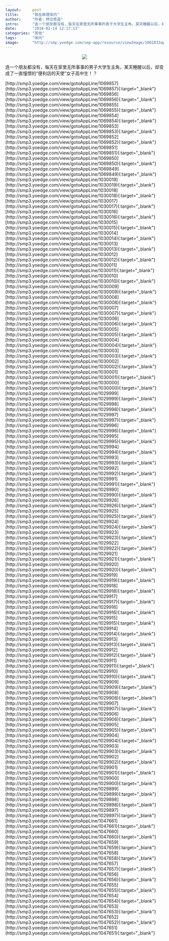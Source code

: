 ```yaml
---
layout:     post
title:      "我在麻理体内"
author:     "作者：押见修造"
intro:      "连一个朋友都没有，每天在家里无所事事的男子大学生主角，某天睡醒以后，却变成了一直憧憬的“便利店的天使”女子高中生！？"
date:       "2018-02-14 12:17:13"
categories: "其他"
tags:       "体内"
image:      "http://smp.yoedge.com/smp-app/resource/viewImage/1001033appline.png"
---
```

<div style="text-align: center">
<p><img src="http://smp.yoedge.com/smp-app/resource/viewImage/1001033appline.png"/></p>
</div>
<p class="post-meta">
<span>连一个朋友都没有，每天在家里无所事事的男子大学生主角，某天睡醒以后，却变成了一直憧憬的“便利店的天使”女子高中生！？</span>
</p>
[http://smp3.yoedge.com/view/gotoAppLine/1069857](http://smp3.yoedge.com/view/gotoAppLine/1069857){:target="_blank"}
[http://smp3.yoedge.com/view/gotoAppLine/1069856](http://smp3.yoedge.com/view/gotoAppLine/1069856){:target="_blank"}
[http://smp3.yoedge.com/view/gotoAppLine/1069855](http://smp3.yoedge.com/view/gotoAppLine/1069855){:target="_blank"}
[http://smp3.yoedge.com/view/gotoAppLine/1069854](http://smp3.yoedge.com/view/gotoAppLine/1069854){:target="_blank"}
[http://smp3.yoedge.com/view/gotoAppLine/1069853](http://smp3.yoedge.com/view/gotoAppLine/1069853){:target="_blank"}
[http://smp3.yoedge.com/view/gotoAppLine/1069852](http://smp3.yoedge.com/view/gotoAppLine/1069852){:target="_blank"}
[http://smp3.yoedge.com/view/gotoAppLine/1069851](http://smp3.yoedge.com/view/gotoAppLine/1069851){:target="_blank"}
[http://smp3.yoedge.com/view/gotoAppLine/1069850](http://smp3.yoedge.com/view/gotoAppLine/1069850){:target="_blank"}
[http://smp3.yoedge.com/view/gotoAppLine/1069849](http://smp3.yoedge.com/view/gotoAppLine/1069849){:target="_blank"}
[http://smp3.yoedge.com/view/gotoAppLine/1030019](http://smp3.yoedge.com/view/gotoAppLine/1030019){:target="_blank"}
[http://smp3.yoedge.com/view/gotoAppLine/1030018](http://smp3.yoedge.com/view/gotoAppLine/1030018){:target="_blank"}
[http://smp3.yoedge.com/view/gotoAppLine/1030017](http://smp3.yoedge.com/view/gotoAppLine/1030017){:target="_blank"}
[http://smp3.yoedge.com/view/gotoAppLine/1030016](http://smp3.yoedge.com/view/gotoAppLine/1030016){:target="_blank"}
[http://smp3.yoedge.com/view/gotoAppLine/1030015](http://smp3.yoedge.com/view/gotoAppLine/1030015){:target="_blank"}
[http://smp3.yoedge.com/view/gotoAppLine/1030014](http://smp3.yoedge.com/view/gotoAppLine/1030014){:target="_blank"}
[http://smp3.yoedge.com/view/gotoAppLine/1030013](http://smp3.yoedge.com/view/gotoAppLine/1030013){:target="_blank"}
[http://smp3.yoedge.com/view/gotoAppLine/1030012](http://smp3.yoedge.com/view/gotoAppLine/1030012){:target="_blank"}
[http://smp3.yoedge.com/view/gotoAppLine/1030011](http://smp3.yoedge.com/view/gotoAppLine/1030011){:target="_blank"}
[http://smp3.yoedge.com/view/gotoAppLine/1030010](http://smp3.yoedge.com/view/gotoAppLine/1030010){:target="_blank"}
[http://smp3.yoedge.com/view/gotoAppLine/1030009](http://smp3.yoedge.com/view/gotoAppLine/1030009){:target="_blank"}
[http://smp3.yoedge.com/view/gotoAppLine/1030008](http://smp3.yoedge.com/view/gotoAppLine/1030008){:target="_blank"}
[http://smp3.yoedge.com/view/gotoAppLine/1030007](http://smp3.yoedge.com/view/gotoAppLine/1030007){:target="_blank"}
[http://smp3.yoedge.com/view/gotoAppLine/1030006](http://smp3.yoedge.com/view/gotoAppLine/1030006){:target="_blank"}
[http://smp3.yoedge.com/view/gotoAppLine/1030005](http://smp3.yoedge.com/view/gotoAppLine/1030005){:target="_blank"}
[http://smp3.yoedge.com/view/gotoAppLine/1030004](http://smp3.yoedge.com/view/gotoAppLine/1030004){:target="_blank"}
[http://smp3.yoedge.com/view/gotoAppLine/1030003](http://smp3.yoedge.com/view/gotoAppLine/1030003){:target="_blank"}
[http://smp3.yoedge.com/view/gotoAppLine/1030002](http://smp3.yoedge.com/view/gotoAppLine/1030002){:target="_blank"}
[http://smp3.yoedge.com/view/gotoAppLine/1030001](http://smp3.yoedge.com/view/gotoAppLine/1030001){:target="_blank"}
[http://smp3.yoedge.com/view/gotoAppLine/1030000](http://smp3.yoedge.com/view/gotoAppLine/1030000){:target="_blank"}
[http://smp3.yoedge.com/view/gotoAppLine/1029999](http://smp3.yoedge.com/view/gotoAppLine/1029999){:target="_blank"}
[http://smp3.yoedge.com/view/gotoAppLine/1029998](http://smp3.yoedge.com/view/gotoAppLine/1029998){:target="_blank"}
[http://smp3.yoedge.com/view/gotoAppLine/1029997](http://smp3.yoedge.com/view/gotoAppLine/1029997){:target="_blank"}
[http://smp3.yoedge.com/view/gotoAppLine/1029996](http://smp3.yoedge.com/view/gotoAppLine/1029996){:target="_blank"}
[http://smp3.yoedge.com/view/gotoAppLine/1029995](http://smp3.yoedge.com/view/gotoAppLine/1029995){:target="_blank"}
[http://smp3.yoedge.com/view/gotoAppLine/1029994](http://smp3.yoedge.com/view/gotoAppLine/1029994){:target="_blank"}
[http://smp3.yoedge.com/view/gotoAppLine/1029993](http://smp3.yoedge.com/view/gotoAppLine/1029993){:target="_blank"}
[http://smp3.yoedge.com/view/gotoAppLine/1029992](http://smp3.yoedge.com/view/gotoAppLine/1029992){:target="_blank"}
[http://smp3.yoedge.com/view/gotoAppLine/1029991](http://smp3.yoedge.com/view/gotoAppLine/1029991){:target="_blank"}
[http://smp3.yoedge.com/view/gotoAppLine/1029990](http://smp3.yoedge.com/view/gotoAppLine/1029990){:target="_blank"}
[http://smp3.yoedge.com/view/gotoAppLine/1029926](http://smp3.yoedge.com/view/gotoAppLine/1029926){:target="_blank"}
[http://smp3.yoedge.com/view/gotoAppLine/1029925](http://smp3.yoedge.com/view/gotoAppLine/1029925){:target="_blank"}
[http://smp3.yoedge.com/view/gotoAppLine/1029924](http://smp3.yoedge.com/view/gotoAppLine/1029924){:target="_blank"}
[http://smp3.yoedge.com/view/gotoAppLine/1029923](http://smp3.yoedge.com/view/gotoAppLine/1029923){:target="_blank"}
[http://smp3.yoedge.com/view/gotoAppLine/1029922](http://smp3.yoedge.com/view/gotoAppLine/1029922){:target="_blank"}
[http://smp3.yoedge.com/view/gotoAppLine/1029921](http://smp3.yoedge.com/view/gotoAppLine/1029921){:target="_blank"}
[http://smp3.yoedge.com/view/gotoAppLine/1029920](http://smp3.yoedge.com/view/gotoAppLine/1029920){:target="_blank"}
[http://smp3.yoedge.com/view/gotoAppLine/1029919](http://smp3.yoedge.com/view/gotoAppLine/1029919){:target="_blank"}
[http://smp3.yoedge.com/view/gotoAppLine/1029918](http://smp3.yoedge.com/view/gotoAppLine/1029918){:target="_blank"}
[http://smp3.yoedge.com/view/gotoAppLine/1029917](http://smp3.yoedge.com/view/gotoAppLine/1029917){:target="_blank"}
[http://smp3.yoedge.com/view/gotoAppLine/1029916](http://smp3.yoedge.com/view/gotoAppLine/1029916){:target="_blank"}
[http://smp3.yoedge.com/view/gotoAppLine/1029915](http://smp3.yoedge.com/view/gotoAppLine/1029915){:target="_blank"}
[http://smp3.yoedge.com/view/gotoAppLine/1029914](http://smp3.yoedge.com/view/gotoAppLine/1029914){:target="_blank"}
[http://smp3.yoedge.com/view/gotoAppLine/1029913](http://smp3.yoedge.com/view/gotoAppLine/1029913){:target="_blank"}
[http://smp3.yoedge.com/view/gotoAppLine/1029912](http://smp3.yoedge.com/view/gotoAppLine/1029912){:target="_blank"}
[http://smp3.yoedge.com/view/gotoAppLine/1029911](http://smp3.yoedge.com/view/gotoAppLine/1029911){:target="_blank"}
[http://smp3.yoedge.com/view/gotoAppLine/1029910](http://smp3.yoedge.com/view/gotoAppLine/1029910){:target="_blank"}
[http://smp3.yoedge.com/view/gotoAppLine/1029909](http://smp3.yoedge.com/view/gotoAppLine/1029909){:target="_blank"}
[http://smp3.yoedge.com/view/gotoAppLine/1029908](http://smp3.yoedge.com/view/gotoAppLine/1029908){:target="_blank"}
[http://smp3.yoedge.com/view/gotoAppLine/1029907](http://smp3.yoedge.com/view/gotoAppLine/1029907){:target="_blank"}
[http://smp3.yoedge.com/view/gotoAppLine/1029906](http://smp3.yoedge.com/view/gotoAppLine/1029906){:target="_blank"}
[http://smp3.yoedge.com/view/gotoAppLine/1029905](http://smp3.yoedge.com/view/gotoAppLine/1029905){:target="_blank"}
[http://smp3.yoedge.com/view/gotoAppLine/1029904](http://smp3.yoedge.com/view/gotoAppLine/1029904){:target="_blank"}
[http://smp3.yoedge.com/view/gotoAppLine/1029903](http://smp3.yoedge.com/view/gotoAppLine/1029903){:target="_blank"}
[http://smp3.yoedge.com/view/gotoAppLine/1029902](http://smp3.yoedge.com/view/gotoAppLine/1029902){:target="_blank"}
[http://smp3.yoedge.com/view/gotoAppLine/1029901](http://smp3.yoedge.com/view/gotoAppLine/1029901){:target="_blank"}
[http://smp3.yoedge.com/view/gotoAppLine/1029900](http://smp3.yoedge.com/view/gotoAppLine/1029900){:target="_blank"}
[http://smp3.yoedge.com/view/gotoAppLine/1029899](http://smp3.yoedge.com/view/gotoAppLine/1029899){:target="_blank"}
[http://smp3.yoedge.com/view/gotoAppLine/1029898](http://smp3.yoedge.com/view/gotoAppLine/1029898){:target="_blank"}
[http://smp3.yoedge.com/view/gotoAppLine/1029897](http://smp3.yoedge.com/view/gotoAppLine/1029897){:target="_blank"}
[http://smp3.yoedge.com/view/gotoAppLine/1047661](http://smp3.yoedge.com/view/gotoAppLine/1047661){:target="_blank"}
[http://smp3.yoedge.com/view/gotoAppLine/1047660](http://smp3.yoedge.com/view/gotoAppLine/1047660){:target="_blank"}
[http://smp3.yoedge.com/view/gotoAppLine/1047659](http://smp3.yoedge.com/view/gotoAppLine/1047659){:target="_blank"}
[http://smp3.yoedge.com/view/gotoAppLine/1047658](http://smp3.yoedge.com/view/gotoAppLine/1047658){:target="_blank"}
[http://smp3.yoedge.com/view/gotoAppLine/1047657](http://smp3.yoedge.com/view/gotoAppLine/1047657){:target="_blank"}
[http://smp3.yoedge.com/view/gotoAppLine/1047656](http://smp3.yoedge.com/view/gotoAppLine/1047656){:target="_blank"}
[http://smp3.yoedge.com/view/gotoAppLine/1047655](http://smp3.yoedge.com/view/gotoAppLine/1047655){:target="_blank"}
[http://smp3.yoedge.com/view/gotoAppLine/1047654](http://smp3.yoedge.com/view/gotoAppLine/1047654){:target="_blank"}
[http://smp3.yoedge.com/view/gotoAppLine/1047653](http://smp3.yoedge.com/view/gotoAppLine/1047653){:target="_blank"}
[http://smp3.yoedge.com/view/gotoAppLine/1047652](http://smp3.yoedge.com/view/gotoAppLine/1047652){:target="_blank"}
[http://smp3.yoedge.com/view/gotoAppLine/1047651](http://smp3.yoedge.com/view/gotoAppLine/1047651){:target="_blank"}


